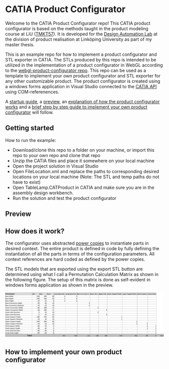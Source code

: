# CATIA Product Configurator

Welcome to the CATIA Product Configurator repo! This CATIA product configurator is based on the methods taught in the product modeling course at LiU ([TMKT57](https://studieinfo.liu.se/en/kurs/TMKT57/vt-2022)). It is developed for the [Design Automation Lab](https://liu.se/en/research/design-automation-lab) at the division of product realisation at Linköping University as part of my master thesis.

This is an example repo for how to implement a product configurator and STL exporter in CATIA. The STLs produced by this repo is intended to be utilized in the implementation of a product configurator in WebGL according to the [webgl-product-configurator repo](https://github.com/patrikdolsson/webgl-product-configurator). This repo can be used as a template to implement your own product configurator and STL exporter for any other customizable product. The product configurator is created using a windows forms application in Visual Studio connected to the [CATIA API](https://catiadesign.org/_doc/V5Automation/) using COM-referenences. 

A [startup guide](#getting-started), a [preview](#preview), an [explanation of how the product configurator works](#how-does-it-work) and a [brief step by step guide to implement your own product configurator](#how-to-implement-your-own-product-configurator) will follow.

## Getting started

How to run the example:

-   Download/clone this repo to a folder on your machine, or import this repo to your own repo and clone that repo
-   Unzip the CATIA files and place it somewhere on your local machine
-   Open the project solution in Visual Studio
-   Open FileLocation.xml and replace the paths to corresponding desired locations on your local machine (Note: The STL and temp paths do not have to exist)
-   Open TableLamp.CATProduct in CATIA and make sure you are in the assembly design workbench.
-   Run the solution and test the product configurator

## Preview



## How does it work?

The configurator uses abstracted [power copies](http://catiadoc.free.fr/online/pktug_C2/pktugat0053.htm) to instantiate parts in desired context. The entire product is defined in code by fully defining the instantiation of all the parts in terms of the configuration parameters. All context references are hard coded as defined by the power copies. 

The STL models that are exported using the export STL button are determined using what I call a Permutation Calculation Matrix as shown in the following figure. The setup of this matrix is done as self-evident in windows forms application as shown in the preview.

![Permutation Calculation Matrix](readme-images/PCM.png)



<!--Geometry Affecting Parameter Associative Structure Matrix as shown in the following figure

![Geometry Affecting Parameter Associative Structure Matrix](readme-images/GAPASM.png)


The current implementation does not support an arbitrary amount of instantiations of a certain power copy out of the box-->





## How to implement your own product configurator

